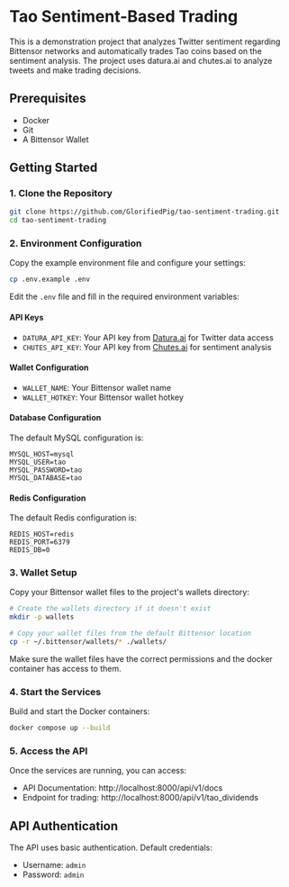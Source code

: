 # Tao Sentiment-Based Trading

This is a demonstration project that analyzes Twitter sentiment regarding Bittensor networks and automatically trades Tao coins based on the sentiment analysis. The project uses datura.ai and chutes.ai to analyze tweets and make trading decisions.

## Prerequisites

- Docker
- Git
- A Bittensor Wallet

## Getting Started

### 1. Clone the Repository

```bash
git clone https://github.com/GlorifiedPig/tao-sentiment-trading.git
cd tao-sentiment-trading
```

### 2. Environment Configuration

Copy the example environment file and configure your settings:

```bash
cp .env.example .env
```

Edit the `.env` file and fill in the required environment variables:

#### API Keys
- `DATURA_API_KEY`: Your API key from [Datura.ai](https://datura.ai) for Twitter data access
- `CHUTES_API_KEY`: Your API key from [Chutes.ai](https://chutes.ai) for sentiment analysis

#### Wallet Configuration
- `WALLET_NAME`: Your Bittensor wallet name
- `WALLET_HOTKEY`: Your Bittensor wallet hotkey

#### Database Configuration
The default MySQL configuration is:
```
MYSQL_HOST=mysql
MYSQL_USER=tao
MYSQL_PASSWORD=tao
MYSQL_DATABASE=tao
```

#### Redis Configuration
The default Redis configuration is:
```
REDIS_HOST=redis
REDIS_PORT=6379
REDIS_DB=0
```

### 3. Wallet Setup

Copy your Bittensor wallet files to the project's wallets directory:

```bash
# Create the wallets directory if it doesn't exist
mkdir -p wallets

# Copy your wallet files from the default Bittensor location
cp -r ~/.bittensor/wallets/* ./wallets/
```

Make sure the wallet files have the correct permissions and the docker container has access to them.

### 4. Start the Services

Build and start the Docker containers:

```bash
docker compose up --build
```

### 5. Access the API

Once the services are running, you can access:
- API Documentation: http://localhost:8000/api/v1/docs
- Endpoint for trading: http://localhost:8000/api/v1/tao_dividends

## API Authentication

The API uses basic authentication. Default credentials:
- Username: `admin`
- Password: `admin`